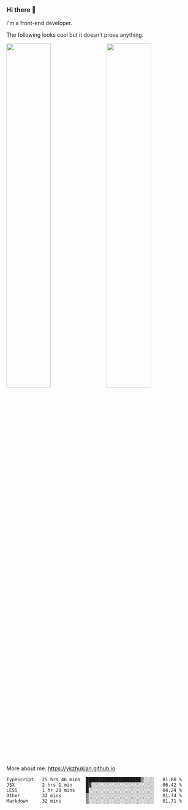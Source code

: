 ### Hi there 👋

I'm a front-end developer.

The following looks cool but it doesn't prove anything.

[<img align="right" width="48%" src="https://github-readme-stats.vercel.app/api?username=ykzhukian&show_icons=true&theme=dracula">](https://github.com/anuraghazra/github-readme-stats)

[<img width="48%" src="https://github-readme-stats.vercel.app/api/top-langs/?username=ykzhukian&layout=compact&theme=dracula">](https://github.com/anuraghazra/github-readme-stats)

More about me: 
https://ykzhukian.github.io

<!--START_SECTION:waka-->
```text
TypeScript   25 hrs 46 mins  ████████████████████▒░░░░   81.80 % 
JSX          2 hrs 1 min     █▓░░░░░░░░░░░░░░░░░░░░░░░   06.42 % 
LESS         1 hr 20 mins    █░░░░░░░░░░░░░░░░░░░░░░░░   04.24 % 
Other        32 mins         ▒░░░░░░░░░░░░░░░░░░░░░░░░   01.74 % 
Markdown     32 mins         ▒░░░░░░░░░░░░░░░░░░░░░░░░   01.71 % 
```
<!--END_SECTION:waka-->
